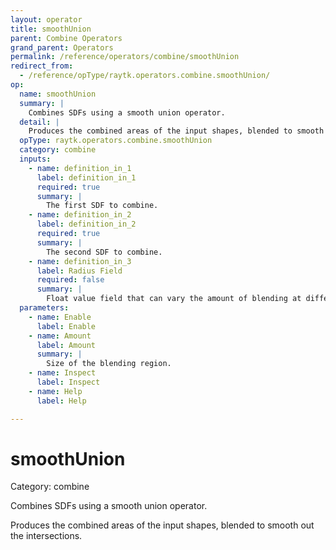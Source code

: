 ```yaml
---
layout: operator
title: smoothUnion
parent: Combine Operators
grand_parent: Operators
permalink: /reference/operators/combine/smoothUnion
redirect_from:
  - /reference/opType/raytk.operators.combine.smoothUnion/
op:
  name: smoothUnion
  summary: |
    Combines SDFs using a smooth union operator.
  detail: |
    Produces the combined areas of the input shapes, blended to smooth out the intersections.
  opType: raytk.operators.combine.smoothUnion
  category: combine
  inputs:
    - name: definition_in_1
      label: definition_in_1
      required: true
      summary: |
        The first SDF to combine.
    - name: definition_in_2
      label: definition_in_2
      required: true
      summary: |
        The second SDF to combine.
    - name: definition_in_3
      label: Radius Field
      required: false
      summary: |
        Float value field that can vary the amount of blending at different points in space.
  parameters:
    - name: Enable
      label: Enable
    - name: Amount
      label: Amount
      summary: |
        Size of the blending region.
    - name: Inspect
      label: Inspect
    - name: Help
      label: Help

---
```


# smoothUnion

Category: combine



Combines SDFs using a smooth union operator.

Produces the combined areas of the input shapes, blended to smooth out the intersections.